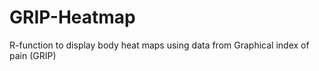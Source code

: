 # GRIP-Heatmap
R-function to display body heat maps using data from Graphical index of pain (GRIP) 
